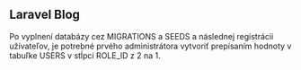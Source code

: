 ## Laravel Blog

Po vyplnení databázy cez MIGRATIONS a SEEDS a následnej registrácii užívateľov, je potrebné prvého administrátora vytvoriť prepísaním hodnoty v tabuľke USERS v stĺpci ROLE_ID z 2 na 1.
